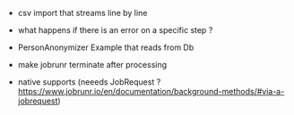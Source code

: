 - csv import that streams line by line
- what happens if there is an error on a specific step ?

- PersonAnonymizer Example that reads from Db

- make jobrunr terminate after processing
- native supports (neeeds JobRequest ? https://www.jobrunr.io/en/documentation/background-methods/#via-a-jobrequest)